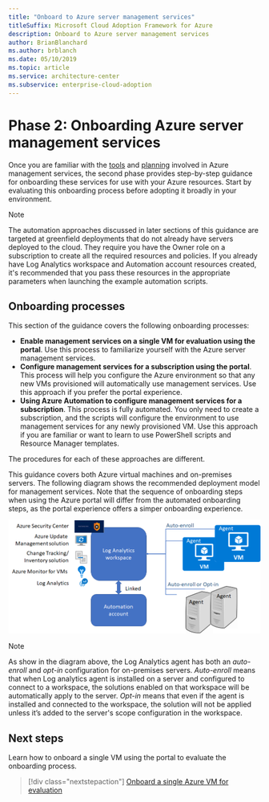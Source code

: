 ```yaml
---
title: "Onboard to Azure server management services"
titleSuffix: Microsoft Cloud Adoption Framework for Azure
description: Onboard to Azure server management services
author: BrianBlanchard
ms.author: brblanch
ms.date: 05/10/2019
ms.topic: article
ms.service: architecture-center
ms.subservice: enterprise-cloud-adoption
---
```


# Phase 2: Onboarding Azure server management services

Once you are familiar with the [tools](./tools-services.md) and [planning](./prerequisites.md) involved in Azure management services, the second phase provides step-by-step guidance for onboarding these services for use with your Azure resources. Start by evaluating this onboarding process before adopting it broadly in your environment.

> [!NOTE]
> The automation approaches discussed in later sections of this guidance are targeted at greenfield deployments that do not already have servers deployed to the cloud. They require you have the Owner role on a subscription to create all the required resources and policies. If you already have Log Analytics workspace and Automation account resources created, it's recommended that you pass these resources in the appropriate parameters when launching the example automation scripts.

## Onboarding processes

This section of the guidance covers the following onboarding processes:

- **Enable management services on a single VM for evaluation using the portal**. Use this process to familiarize yourself with the Azure server management services.
- **Configure management services for a subscription using the portal**. This process will help you configure the Azure environment so that any new VMs provisioned will automatically use management services. Use this approach if you prefer the portal experience.
- **Using Azure Automation to configure management services for a subscription**. This process is fully automated. You only need to create a subscription, and the scripts will configure the environment to use management services for any newly provisioned VM. Use this approach if you are familiar or want to learn to use PowerShell scripts and Resource Manager templates.

The procedures for each of these approaches are different.

This guidance covers both Azure virtual machines and on-premises servers. The following diagram shows the recommended deployment model for management services. Note that the sequence of onboarding steps when using the Azure portal will differ from the automated onboarding steps, as the portal experience offers a simper onboarding experience.

![Diagram of the recommended deployment model](./media/recommended-deployment.png)

> [!NOTE]
> As show in the diagram above, the Log Analytics agent has both an *auto-enroll* and *opt-in* configuration for on-premises servers. *Auto-enroll*  means that when Log analytics agent is installed on a server and configured to connect to a workspace, the solutions enabled on that workspace will be automatically apply to the server. *Opt-in* means that even if the agent is installed and connected to the workspace, the solution will not be applied unless it’s added to the server's scope configuration in the workspace.

## Next steps

Learn how to onboard a single VM using the portal to evaluate the onboarding process.

> [!div class="nextstepaction"]
> [Onboard a single Azure VM for evaluation](./onboard-single-vm.md)
